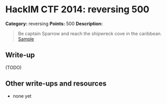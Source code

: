 # HackIM CTF 2014: reversing 500

**Category:** reversing
**Points:** 500
**Description:**

> Be captain Sparrow and reach the shipwreck cove in the caribbean.
>	[Sample](cso.tar.gz)

## Write-up

(TODO)

## Other write-ups and resources

* none yet
